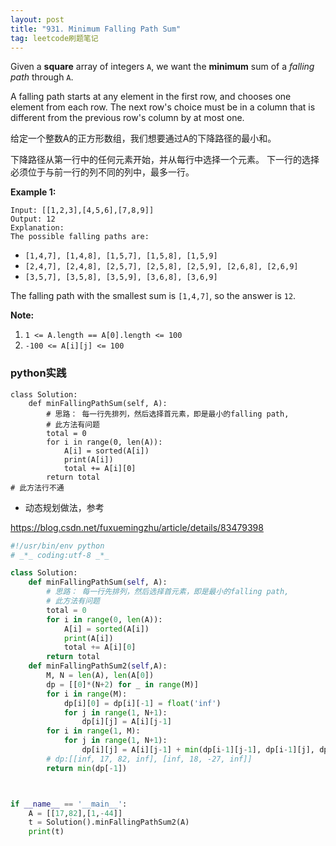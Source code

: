 ```yaml
---
layout: post
title: "931. Minimum Falling Path Sum"
tag: leetcode刷题笔记
---
```


Given a **square** array of integers `A`, we want the **minimum** sum of a *falling path* through `A`.

A falling path starts at any element in the first row, and chooses one element from each row.  The next row's choice must be in a column that is different from the previous row's column by at most one.

给定一个整数A的正方形数组，我们想要通过A的下降路径的最小和。

下降路径从第一行中的任何元素开始，并从每行中选择一个元素。 下一行的选择必须位于与前一行的列不同的列中，最多一行。

**Example 1:**

```
Input: [[1,2,3],[4,5,6],[7,8,9]]
Output: 12
Explanation: 
The possible falling paths are:
```

- `[1,4,7], [1,4,8], [1,5,7], [1,5,8], [1,5,9]`
- `[2,4,7], [2,4,8], [2,5,7], [2,5,8], [2,5,9], [2,6,8], [2,6,9]`
- `[3,5,7], [3,5,8], [3,5,9], [3,6,8], [3,6,9]`

The falling path with the smallest sum is `[1,4,7]`, so the answer is `12`.

 

**Note:**

1. `1 <= A.length == A[0].length <= 100`
2. `-100 <= A[i][j] <= 100`





### **python实践**

~~~
class Solution:
    def minFallingPathSum(self, A):
        # 思路： 每一行先排列，然后选择首元素，即是最小的falling path,
        # 此方法有问题
        total = 0
        for i in range(0, len(A)):
            A[i] = sorted(A[i])
            print(A[i])
            total += A[i][0]
        return total
# 此方法行不通        
~~~

- 动态规划做法，参考

<https://blog.csdn.net/fuxuemingzhu/article/details/83479398>

~~~python
#!/usr/bin/env python
# _*_ coding:utf-8 _*_

class Solution:
    def minFallingPathSum(self, A):
        # 思路： 每一行先排列，然后选择首元素，即是最小的falling path,
        # 此方法有问题
        total = 0
        for i in range(0, len(A)):
            A[i] = sorted(A[i])
            print(A[i])
            total += A[i][0]
        return total
    def minFallingPathSum2(self,A):
        M, N = len(A), len(A[0])
        dp = [[0]*(N+2) for _ in range(M)]
        for i in range(M):
            dp[i][0] = dp[i][-1] = float('inf')
            for j in range(1, N+1):
                dp[i][j] = A[i][j-1]
        for i in range(1, M):
            for j in range(1, N+1):
                dp[i][j] = A[i][j-1] + min(dp[i-1][j-1], dp[i-1][j], dp[i-1][j+1])
        # dp:[[inf, 17, 82, inf], [inf, 18, -27, inf]]
        return min(dp[-1])



if __name__ == '__main__':
    A = [[17,82],[1,-44]]
    t = Solution().minFallingPathSum2(A)
    print(t)
~~~

